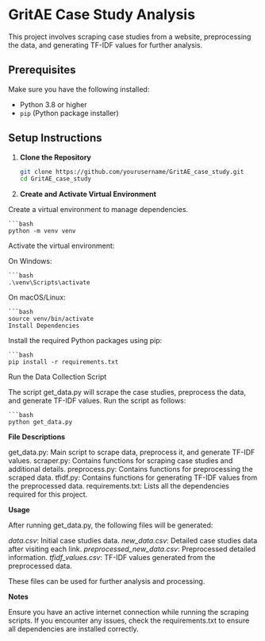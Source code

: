 # GritAE Case Study Analysis

This project involves scraping case studies from a website, preprocessing the data, and generating TF-IDF values for further analysis.

## Prerequisites

Make sure you have the following installed:
- Python 3.8 or higher
- `pip` (Python package installer)

## Setup Instructions

1. **Clone the Repository**

   ```bash
   git clone https://github.com/yourusername/GritAE_case_study.git
   cd GritAE_case_study

2. **Create and Activate Virtual Environment**

Create a virtual environment to manage dependencies.

    ```bash
    python -m venv venv

Activate the virtual environment:

On Windows:

    ```bash
    .\venv\Scripts\activate

On macOS/Linux:

    ```bash
    source venv/bin/activate
    Install Dependencies

Install the required Python packages using pip:

    ```bash
    pip install -r requirements.txt
    
Run the Data Collection Script

The script get_data.py will scrape the case studies, preprocess the data, and generate TF-IDF values. Run the script as follows:

    ```bash
    python get_data.py


**File Descriptions**

get_data.py: Main script to scrape data, preprocess it, and generate TF-IDF values.
scraper.py: Contains functions for scraping case studies and additional details.
preprocess.py: Contains functions for preprocessing the scraped data.
tfidf.py: Contains functions for generating TF-IDF values from the preprocessed data.
requirements.txt: Lists all the dependencies required for this project.

**Usage**

After running get_data.py, the following files will be generated:

*data.csv*: Initial case studies data.
*new_data.csv*: Detailed case studies data after visiting each link.
*preprocessed_new_data.csv*: Preprocessed detailed information.
*tfidf_values.csv*: TF-IDF values generated from the preprocessed data.

These files can be used for further analysis and processing.

**Notes**

Ensure you have an active internet connection while running the scraping scripts.
If you encounter any issues, check the requirements.txt to ensure all dependencies are installed correctly.

